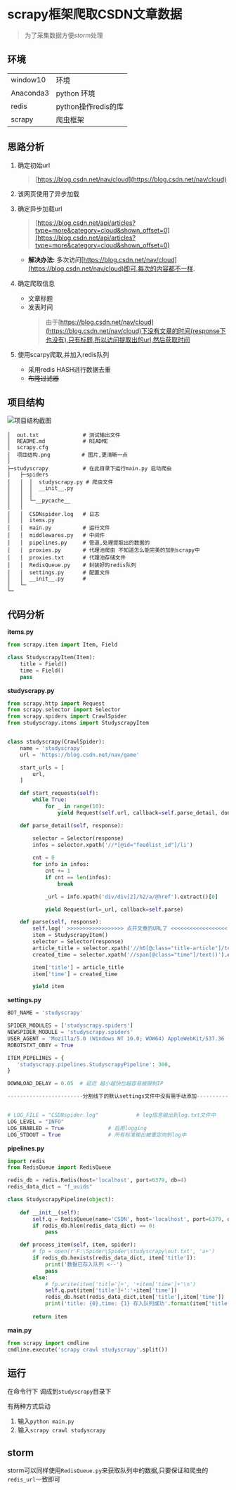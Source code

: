 
# scrapy框架爬取CSDN文章数据

> 为了采集数据方便$storm$处理

## 环境
|||
|-|-|
|window10  | 环境|
|Anaconda3 | python 环境|
|redis     | python操作redis的库|
|scrapy    | 爬虫框架|

## 思路分析

1. 确定初始url
    > [https://blog.csdn.net/nav/cloud](https://blog.csdn.net/nav/cloud)

2. 该网页使用了异步加载
3. 确定异步加载url
    > [https://blog.csdn.net/api/articles?type=more&category=cloud&shown_offset=0](https://blog.csdn.net/api/articles?type=more&category=cloud&shown_offset=0)
    - **解决办法:** 多次访问[https://blog.csdn.net/nav/cloud](https://blog.csdn.net/nav/cloud)即可,每次的内容都不一样.

4. 确定爬取信息
    - 文章标题
    - 发表时间
        > 由于[https://blog.csdn.net/nav/cloud](https://blog.csdn.net/nav/cloud)下没有文章的时间(response下也没有),只有标题,所以访问提取出的url,然后获取时间
5. 使用scarpy爬取,并加入redis队列
    - 采用redis HASH进行数据去重
    - ~~布隆过滤器~~

## 项目结构

![项目结构截图](./项目结构.png)

```
│  out.txt              # 测试输出文件
│  README.md            # README
│  scrapy.cfg
│  项目结构.png          # 图片,更清晰一点
│
├─studyscrapy           # 在此目录下运行main.py 启动爬虫
|   ├─spiders
│   │  │  studyscrapy.py # 爬虫文件
│   │  │  __init__.py
│   │  │
│   │  └─__pycache__
│   │
│   │  CSDNspider.log   # 日志
│   │  items.py         
│   │  main.py          # 运行文件
│   │  middlewares.py   # 中间件
│   │  pipelines.py     # 管道,处理提取出的数据的
│   │  proxies.py       # 代理池爬虫 不知道怎么能完美的加到scrapy中
│   │  proxies.txt      # 代理池存储文件
│   │  RedisQueue.py    # 封装好的redis队列
│   │  settings.py      # 配置文件
│   │  __init__.py      # 
│   └─
└─
```

## 代码分析

**items.py**
```python
from scrapy.item import Item, Field

class StudyscrapyItem(Item):
    title = Field()
    time = Field()
    pass

```
**studyscrapy.py**
```python
from scrapy.http import Request
from scrapy.selector import Selector
from scrapy.spiders import CrawlSpider
from studyscrapy.items import StudyscrapyItem


class studyscrapy(CrawlSpider):
    name = 'studyscrapy'
    url = 'https://blog.csdn.net/nav/game'

    start_urls = [
        url,
    ]

    def start_requests(self):
        while True:
            for _ in range(10):
                yield Request(self.url, callback=self.parse_detail, dont_filter=True)

    def parse_detail(self, response):

        selector = Selector(response)
        infos = selector.xpath('//*[@id="feedlist_id"]/li')
        
        cnt = 0
        for info in infos:
            cnt += 1
            if cnt == len(infos):
                break

            _url = info.xpath('div/div[2]/h2/a/@href').extract()[0]

            yield Request(url=_url, callback=self.parse)

    def parse(self, response):
        self.log(' >>>>>>>>>>>>>>>>>> 点开文章的URL了 <<<<<<<<<<<<<<<<<< ')
        item = StudyscrapyItem()
        selector = Selector(response)
        article_title = selector.xpath('//h6[@class="title-article"]/text()').extract()[0]
        created_time = selector.xpath('//span[@class="time"]/text()').extract()[0]

        item['title'] = article_title
        item['time'] = created_time

        yield item
```
**settings.py**
```python
BOT_NAME = 'studyscrapy'

SPIDER_MODULES = ['studyscrapy.spiders']
NEWSPIDER_MODULE = 'studyscrapy.spiders'
USER_AGENT = 'Mozilla/5.0 (Windows NT 10.0; WOW64) AppleWebKit/537.36 (KHTML, like Gecko) Chrome/55.0.2883.87 Safari/537.36'
ROBOTSTXT_OBEY = True

ITEM_PIPELINES = {
   'studyscrapy.pipelines.StudyscrapyPipeline': 300,
}

DOWNLOAD_DELAY = 0.05  # 延迟 越小越快也越容易被限制IP

------------------------分割线下的默认settings文件中没有需手动添加------------------------


# LOG_FILE = "CSDNspider.log"            # log信息输出到log.txt文件中
LOG_LEVEL = "INFO"
LOG_ENABLED = True              # 启用logging
LOG_STDOUT = True               # 所有标准输出被重定向到log中

```
**pipelines.py**
```python
import redis
from RedisQueue import RedisQueue

redis_db = redis.Redis(host='localhost', port=6379, db=4)
redis_data_dict = "f_uuids"

class StudyscrapyPipeline(object):
    
    def __init__(self):
        self.q = RedisQueue(name='CSDN', host='localhost', port=6379, db=3)
        if redis_db.hlen(redis_data_dict) == 0:
            pass

    def process_item(self, item, spider):
        # fp = open(r'F:\Spider\Spider\studyscrapy\out.txt', 'a+')
        if redis_db.hexists(redis_data_dict, item['title']):
            print('数据已存入队列 <--')
            pass
        else:
            # fp.write(item['title']+', '+item['time']+'\n')
            self.q.put(item['title']+':'+item['time'])
            redis_db.hset(redis_data_dict,item['title'],item['time'])
            print('title: {0},time: {1} 存入队列成功'.format(item['title'],item['time']))
            
        return item
```
**main.py**
```python
from scrapy import cmdline
cmdline.execute('scrapy crawl studyscrapy'.split())
```

## 运行

在命令行下 调成到`studyscrapy`目录下

有两种方式启动    
1. 输入`python main.py`
2. 输入`scrapy crawl studyscrapy`

## storm

storm可以同样使用`RedisQueue.py`来获取队列中的数据,只要保证和爬虫的`redis_url`一致即可